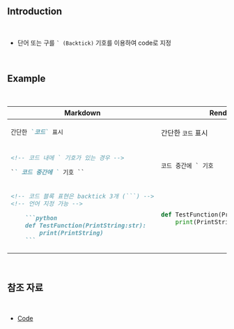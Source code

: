 ## Introduction

<br>

- 단어 또는 구를 `` ` (Backtick) `` 기호를 이용하여 code로 지정

<br>

## Example

<br>

<table>
<thead>
<tr>
<th>Markdown</th>
<th>Render</th>
</tr>
</thead>
<tbody>
<tr>
<td>

```md
간단한 `코드` 표시
```

</td>
<td>

간단한 `코드` 표시

</td>
</tr>
<tr>
<td>

```md
<!-- 코드 내에 ` 기호가 있는 경우 -->

`` 코드 중간에 ` 기호 ``
```

</td>
<td>

`` 코드 중간에 ` 기호 ``

</td>
</tr>
<tr>
<td>

```md
<!-- 코드 블록 표현은 backtick 3개 (```) -->
<!-- 언어 지정 가능 -->

    ```python
    def TestFunction(PrintString:str):
        print(PrintString)
    ```
```

</td>
<td>

```python
def TestFunction(PrintString:str):
    print(PrintString)
```

</td>
</tr>
</tbody>
</table>

<br>

## 참조 자료

<br>

- [Code](https://www.markdownguide.org/basic-syntax/#code)
